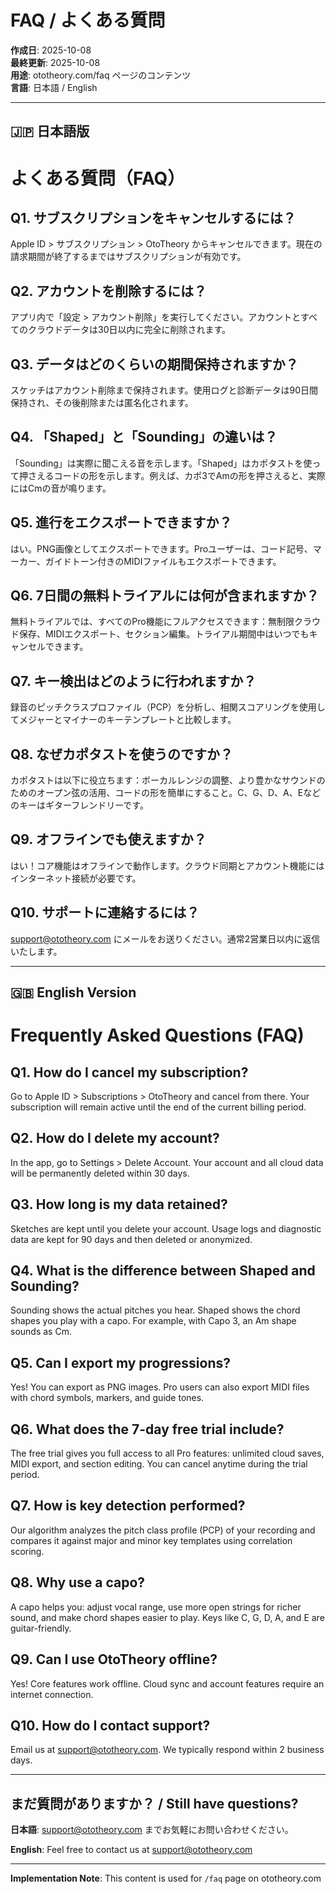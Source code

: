 # FAQ / よくある質問

**作成日**: 2025-10-08  
**最終更新**: 2025-10-08  
**用途**: ototheory.com/faq ページのコンテンツ  
**言語**: 日本語 / English

---

## 🇯🇵 日本語版

# よくある質問（FAQ）

## Q1. サブスクリプションをキャンセルするには？

Apple ID > サブスクリプション > OtoTheory からキャンセルできます。現在の請求期間が終了するまではサブスクリプションが有効です。

## Q2. アカウントを削除するには？

アプリ内で「設定 > アカウント削除」を実行してください。アカウントとすべてのクラウドデータは30日以内に完全に削除されます。

## Q3. データはどのくらいの期間保持されますか？

スケッチはアカウント削除まで保持されます。使用ログと診断データは90日間保持され、その後削除または匿名化されます。

## Q4. 「Shaped」と「Sounding」の違いは？

「Sounding」は実際に聞こえる音を示します。「Shaped」はカポタストを使って押さえるコードの形を示します。例えば、カポ3でAmの形を押さえると、実際にはCmの音が鳴ります。

## Q5. 進行をエクスポートできますか？

はい。PNG画像としてエクスポートできます。Proユーザーは、コード記号、マーカー、ガイドトーン付きのMIDIファイルもエクスポートできます。

## Q6. 7日間の無料トライアルには何が含まれますか？

無料トライアルでは、すべてのPro機能にフルアクセスできます：無制限クラウド保存、MIDIエクスポート、セクション編集。トライアル期間中はいつでもキャンセルできます。

## Q7. キー検出はどのように行われますか？

録音のピッチクラスプロファイル（PCP）を分析し、相関スコアリングを使用してメジャーとマイナーのキーテンプレートと比較します。

## Q8. なぜカポタストを使うのですか？

カポタストは以下に役立ちます：ボーカルレンジの調整、より豊かなサウンドのためのオープン弦の活用、コードの形を簡単にすること。C、G、D、A、Eなどのキーはギターフレンドリーです。

## Q9. オフラインでも使えますか？

はい！コア機能はオフラインで動作します。クラウド同期とアカウント機能にはインターネット接続が必要です。

## Q10. サポートに連絡するには？

support@ototheory.com にメールをお送りください。通常2営業日以内に返信いたします。

---

## 🇬🇧 English Version

# Frequently Asked Questions (FAQ)

## Q1. How do I cancel my subscription?

Go to Apple ID > Subscriptions > OtoTheory and cancel from there. Your subscription will remain active until the end of the current billing period.

## Q2. How do I delete my account?

In the app, go to Settings > Delete Account. Your account and all cloud data will be permanently deleted within 30 days.

## Q3. How long is my data retained?

Sketches are kept until you delete your account. Usage logs and diagnostic data are kept for 90 days and then deleted or anonymized.

## Q4. What is the difference between Shaped and Sounding?

Sounding shows the actual pitches you hear. Shaped shows the chord shapes you play with a capo. For example, with Capo 3, an Am shape sounds as Cm.

## Q5. Can I export my progressions?

Yes! You can export as PNG images. Pro users can also export MIDI files with chord symbols, markers, and guide tones.

## Q6. What does the 7-day free trial include?

The free trial gives you full access to all Pro features: unlimited cloud saves, MIDI export, and section editing. You can cancel anytime during the trial period.

## Q7. How is key detection performed?

Our algorithm analyzes the pitch class profile (PCP) of your recording and compares it against major and minor key templates using correlation scoring.

## Q8. Why use a capo?

A capo helps you: adjust vocal range, use more open strings for richer sound, and make chord shapes easier to play. Keys like C, G, D, A, and E are guitar-friendly.

## Q9. Can I use OtoTheory offline?

Yes! Core features work offline. Cloud sync and account features require an internet connection.

## Q10. How do I contact support?

Email us at support@ototheory.com. We typically respond within 2 business days.

---

## まだ質問がありますか？ / Still have questions?

**日本語**: support@ototheory.com までお気軽にお問い合わせください。

**English**: Feel free to contact us at support@ototheory.com

---

**Implementation Note**: This content is used for `/faq` page on ototheory.com

